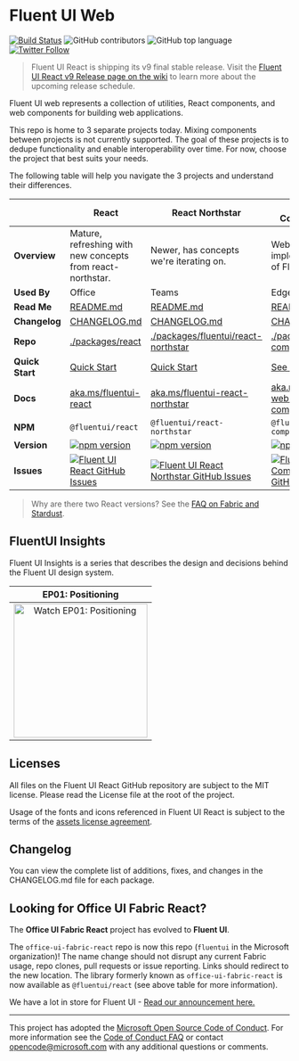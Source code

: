 # Fluent UI Web

[![Build Status](https://img.shields.io/azure-devops/build/uifabric/fabricpublic/164/master?style=flat-square)](https://dev.azure.com/uifabric/fabricpublic/_build?definitionId=164) ![GitHub contributors](https://img.shields.io/github/contributors/microsoft/fluentui?style=flat-square) ![GitHub top language](https://img.shields.io/github/languages/top/microsoft/fluentui?style=flat-square) [![Twitter Follow](https://img.shields.io/twitter/follow/fluentui?logo=twitter&style=flat-square)](https://twitter.com/FluentUI?ref_src=twsrc%5Etfw)

> Fluent UI React is shipping its v9 final stable release. Visit the [Fluent UI React v9 Release page on the wiki](https://github.com/microsoft/fluentui/wiki/Fluent-UI-React-v9-Release) to learn more about the upcoming release schedule.

Fluent UI web represents a collection of utilities, React components, and web components for building web applications.

This repo is home to 3 separate projects today. Mixing components between projects is not currently supported. The goal of these projects is to dedupe functionality and enable interoperability over time. For now, choose the project that best suits your needs.

The following table will help you navigate the 3 projects and understand their differences.

<!-- prettier-ignore-start -->
|   | React | React Northstar | Web Components |
|---| ----- | --------------- | -------------- |
| **Overview**    | Mature, refreshing with new concepts from react-northstar. | Newer, has concepts we're iterating on. | Web Component implementation of Fluent UI. |
| **Used By**     | Office| Teams | Edge |
| **Read Me**     | [README.md](/packages/react/README.md) | [README.md](/packages/fluentui/README.md) | [README.md](/packages/web-components/README.md) |
| **Changelog** | [CHANGELOG.md](/packages/react/CHANGELOG.md) | [CHANGELOG.md](/packages/fluentui/CHANGELOG.md) | [CHANGELOG.md](/packages/web-components/CHANGELOG.md) |
| **Repo**        | [./packages/react](/packages/react) | [./packages/fluentui/react-northstar](/packages/fluentui/react-northstar) | [./packages/web-components](/packages/web-components) |
| **Quick Start** | [Quick Start](https://developer.microsoft.com/en-us/fluentui#/get-started/web) | [Quick Start](https://fluentsite.z22.web.core.windows.net/quick-start) | [See README.md](https://github.com/microsoft/fluentui/tree/master/packages/web-components/README.md) |
| **Docs**        | [aka.ms/fluentui-react](https://aka.ms/fluentui-react) | [aka.ms/fluentui-react-northstar](https://aka.ms/fluentui-react-northstar) | [aka.ms/fluentui-web-components](https://aka.ms/fluentui-web-components) |
| **NPM**         | `@fluentui/react` | `@fluentui/react-northstar` | `@fluentui/web-components` |
| **Version**     | [![npm version](https://img.shields.io/npm/v/@fluentui/react?style=flat-square)](https://www.npmjs.com/package/@fluentui/react) | [![npm version](https://img.shields.io/npm/v/@fluentui/react-northstar?style=flat-square)](https://www.npmjs.com/package/@fluentui/react-northstar) | [![npm version](https://img.shields.io/npm/v/@fluentui/web-components?style=flat-square)](https://www.npmjs.com/package/@fluentui/web-components) |
| **Issues**      | [![Fluent UI React GitHub Issues](https://img.shields.io/github/issues/microsoft/fluentui/Fluent%20UI%20react%20(v8)?label=issues&style=flat-square)](https://github.com/microsoft/fluentui/issues?q=is%3Aissue+is%3Aopen+label%3A%22Fluent+UI+react+(v8)%22) | [![Fluent UI React Northstar GitHub Issues](https://img.shields.io/github/issues/microsoft/fluentui/Fluent%20UI%20react-northstar?label=issues&style=flat-square)](https://github.com/microsoft/fluentui/issues?q=is%3Aissue+is%3Aopen+label%3A%22Fluent+UI+react-northstar%22) | [![Fluent UI Web Components GitHub Issues](https://img.shields.io/github/issues/microsoft/fluentui/web-components?label=issues&style=flat-square)](https://github.com/microsoft/fluentui/issues?q=is%3Aissue+is%3Aopen+label%3A%22web-components%22) |
<!-- prettier-ignore-end -->

> Why are there two React versions? See the [FAQ on Fabric and Stardust](https://github.com/microsoft/fluentui/wiki/FAQ---Fabric-and-Stardust-to-Fluent-UI).

## FluentUI Insights

Fluent UI Insights is a series that describes the design and decisions behind the Fluent UI design system.

|                                                                                    EP01: Positioning                                                                                     |
| :--------------------------------------------------------------------------------------------------------------------------------------------------------------------------------------: |
| <a href="https://www.youtube.com/watch?v=yhzAn4A1gbk" target="_blank"><img src="https://i.ytimg.com/vi_webp/yhzAn4A1gbk/mqdefault.webp" alt="Watch EP01: Positioning" width="240" /></a> |

## Licenses

All files on the Fluent UI React GitHub repository are subject to the MIT license. Please read the License file at the root of the project.

Usage of the fonts and icons referenced in Fluent UI React is subject to the terms of the [assets license agreement](https://aka.ms/fluentui-assets-license).

## Changelog

You can view the complete list of additions, fixes, and changes in the CHANGELOG.md file for each package.

## Looking for Office UI Fabric React?

The **Office UI Fabric React** project has evolved to **Fluent UI**.

The `office-ui-fabric-react` repo is now this repo (`fluentui` in the Microsoft organization)! The name change should not disrupt any current Fabric usage, repo clones, pull requests or issue reporting. Links should redirect to the new location. The library formerly known as `office-ui-fabric-react` is now available as `@fluentui/react` (see above table for more information).

We have a lot in store for Fluent UI - [Read our announcement here.](https://developer.microsoft.com/en-us/office/blogs/ui-fabric-is-evolving-into-fluent-ui/)

---

This project has adopted the [Microsoft Open Source Code of Conduct](https://opensource.microsoft.com/codeofconduct/). For more information see the [Code of Conduct FAQ](https://opensource.microsoft.com/codeofconduct/faq/) or contact [opencode@microsoft.com](mailto:opencode@microsoft.com) with any additional questions or comments.
